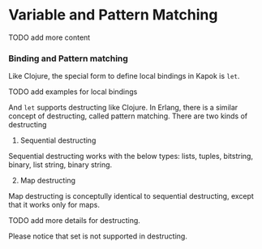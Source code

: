 Variable and Pattern Matching
==========

TODO add more content

### Binding and Pattern matching

Like Clojure, the special form to define local bindings in Kapok is `let`.

TODO add examples for local bindings

And `let` supports destructing like Clojure. In Erlang, there is a similar concept of destructing, called pattern matching. There are two kinds of destructing

1. Sequential destructing

  Sequential destructing works with the below types: lists, tuples, bitstring, binary, list string, binary string.

2. Map destructing

  Map destructing is conceptully identical to sequential destructing, except that it works only for maps.

TODO add more details for destructing.

Please notice that set is not supported in destructing.

